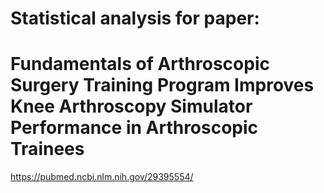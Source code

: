 # Statistical analysis for paper:

# Fundamentals of Arthroscopic Surgery Training Program Improves Knee Arthroscopy Simulator Performance in Arthroscopic Trainees

https://pubmed.ncbi.nlm.nih.gov/29395554/